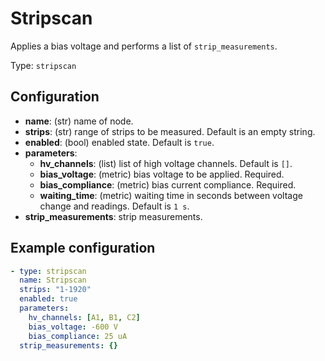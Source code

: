 # Stripscan

Applies a bias voltage and performs a list of `strip_measurements`.

Type: `stripscan`

## Configuration

- **name**: (str) name of node.
- **strips**: (str) range of strips to be measured. Default is an empty string.
- **enabled**: (bool) enabled state. Default is `true`.
- **parameters**:
    - **hv_channels**: (list) list of high voltage channels. Default is `[]`.
    - **bias_voltage**: (metric) bias voltage to be applied. Required.
    - **bias_compliance**: (metric) bias current compliance. Required.
    - **waiting_time**: (metric) waiting time in seconds between voltage change and readings. Default is `1 s`.
- **strip_measurements**: strip measurements.

## Example configuration

```yaml
- type: stripscan
  name: Stripscan
  strips: "1-1920"
  enabled: true
  parameters:
    hv_channels: [A1, B1, C2]
    bias_voltage: -600 V
    bias_compliance: 25 uA
  strip_measurements: {}
```
